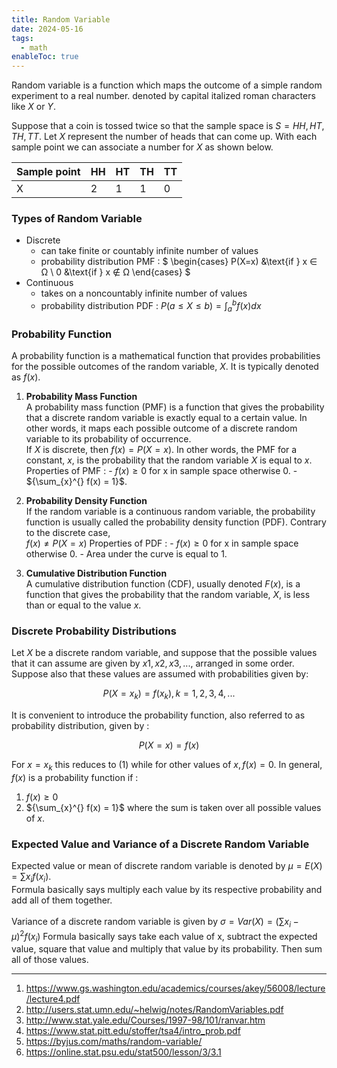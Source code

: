 ```yaml
---
title: Random Variable
date: 2024-05-16
tags:
  - math
enableToc: true
---
```


Random variable is a function which maps the outcome of a simple random experiment to a real number.
denoted by capital italized roman characters like $X$ or $Y$.

Suppose that a coin is tossed twice so that the sample space is $S={HH, HT, TH, TT}$. Let $X$ represent the number of heads that can come up. With each sample point we can associate a number for $X$ as shown below.

| Sample point | HH  | HT  | TH  | TT  |
| ------------ | --- | --- | --- | --- |
| X            | 2   | 1   | 1   | 0   |

### Types of Random Variable

- Discrete
  - can take finite or countably infinite number of values
  - probability distribution PMF :
    $
    \begin{cases}
    P(X=x) &\text{if }  x ∈ Ω \\
    0 &\text{if } x ∉ Ω
    \end{cases}
    $
- Continuous
  - takes on a noncountably infinite number of values
  - probability distribution PDF : $P(a \leq X \leq b) = \int_{a}^{b} f(x) dx$

### Probability Function

A probability function is a mathematical function that provides probabilities for the possible outcomes of the random variable, $X$. It is typically denoted as $f(x)$.

1. **Probability Mass Function** \
   A probability mass function (PMF) is a function that gives the probability that a discrete random variable is exactly equal to a certain value. In other words, it maps each possible outcome of a discrete random variable to its probability of occurrence.\
   If $X$ is discrete, then $f(x) = P(X=x)$. In other words, the PMF for a constant, $x$, is the probability that the random variable $X$ is equal to $x$. \
   Properties of PMF : - ${f(x) ≥ 0}$ for x in sample space otherwise 0. - ${\sum_{x}^{} f(x) = 1}$.

2. **Probability Density Function**\
   If the random variable is a continuous random variable, the probability function is usually called the probability density function (PDF). Contrary to the discrete case, \
   $f(x) \neq P(X=x)$
   Properties of PDF : - ${f(x) ≥ 0}$ for x in sample space otherwise 0. - Area under the curve is equal to 1.

3. **Cumulative Distribution Function**\
   A cumulative distribution function (CDF), usually denoted
   $F(x)$, is a function that gives the probability that the random variable, $X$, is less than or equal to the value $x$.

### Discrete Probability Distributions

Let $X$ be a discrete random variable, and suppose that the possible values that it can assume are given by $x1, x2, x3, . . . ,$ arranged in some order. Suppose also that these values are assumed with probabilities given by:

$$ P(X=x_k) = f(x_k),k = 1, 2, 3, 4,...$$

It is convenient to introduce the probability function, also referred to as probability distribution, given by :

$$P(X=x) = f(x)$$

For $x=x_k$ this reduces to (1) while for other values of $x, f(x) = 0$.
In general, $f(x)$ is a probability function if :

1. ${f(x) ≥ 0}$
2. ${\sum_{x}^{} f(x) = 1}$
   where the sum is taken over all possible values of $x$.

### Expected Value and Variance of a Discrete Random Variable

Expected value or mean of discrete random variable is denoted by $\mu = E(X) = \sum x_i{f(x_i)}$. \
Formula basically says multiply each value by its respective probability and add all of them together.\
\
Variance of a discrete random variable is given by $\sigma = Var(X)=(\sum x_i-\mu)^2{f(x_i)}$
Formula basically says take each value of x, subtract the expected value, square that value and multiply that value by its probability. Then sum all of those values.

---

1. https://www.gs.washington.edu/academics/courses/akey/56008/lecture/lecture4.pdf
2. http://users.stat.umn.edu/~helwig/notes/RandomVariables.pdf
3. http://www.stat.yale.edu/Courses/1997-98/101/ranvar.htm
4. https://www.stat.pitt.edu/stoffer/tsa4/intro_prob.pdf
5. https://byjus.com/maths/random-variable/
6. https://online.stat.psu.edu/stat500/lesson/3/3.1
